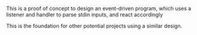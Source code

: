 This is a proof of concept to design an event-driven program, which uses a listener and handler to parse stdin inputs, and react accordingly

This is the foundation for other potential projects using a similar design.
